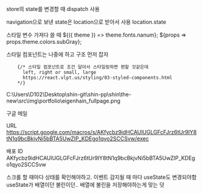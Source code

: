 store의 state를 변경할 때 dispatch 사용

navigation으로 보낸 state은 location으로 받아서 사용
location.state

스타일 변수 가져다 쓸 때
${({ theme }) => theme.fonts.nanum};
${props => props.theme.colors.subGray};



스타일 컴포넌트는 나중에 하고 구조 먼저 잡자

        {/* 스타일 컴포넌트로 조건 달아서 스타일링하면 편할 것같은데
          left, right or small, large
          https://react.vlpt.us/styling/03-styled-components.html
        */}

C:\Users\D102\Desktop\shin-git\shin-pp\shin\the-new\src\img\portfolio\eigenhain_fullpage.png


구글 메일

URL
https://script.google.com/macros/s/AKfycbz9idHCAUlUGLGFcFJrz6tUr9IY8tN1q9bcBkjvNi5bBTA5UwZIP_KDEgo1qyo2SCCSvw/exec

배포 ID
AKfycbz9idHCAUlUGLGFcFJrz6tUr9IY8tN1q9bcBkjvNi5bBTA5UwZIP_KDEgo1qyo2SCCSvw


스크롤 할 때마다 상태를 확인해야하고.
이벤트 감지될 때 마다 useState도 변경되야함 useState가 배열이던 불린이던..
배열에 불린을 저장해야하는게 맞는 덧
